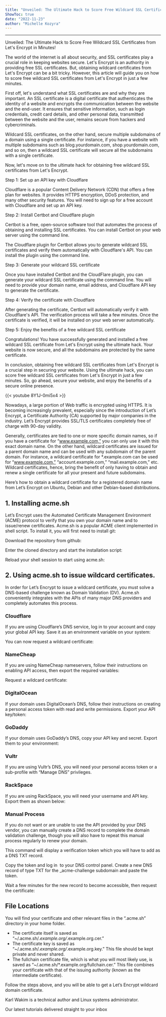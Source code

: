 ```yaml
---
title: "Unveiled: The Ultimate Hack to Score Free Wildcard SSL Certificates from Let's Encrypt in Minutes!"
ShowToc: true 
date: "2022-11-23"
author: "Michelle Kozyra"
---
```

*****
Unveiled: The Ultimate Hack to Score Free Wildcard SSL Certificates from Let's Encrypt in Minutes!

The world of the internet is all about security, and SSL certificates play a crucial role in keeping websites secure. Let's Encrypt is an authority in providing free SSL certificates. But, obtaining wildcard certificates from Let's Encrypt can be a bit tricky. However, this article will guide you on how to score free wildcard SSL certificates from Let's Encrypt in just a few minutes.

First off, let's understand what SSL certificates are and why they are important. An SSL certificate is a digital certificate that authenticates the identity of a website and encrypts the communication between the website and the end-user. It ensures that sensitive information, such as login credentials, credit card details, and other personal data, transmitted between the website and the user, remains secure from hackers and cybercriminals.

Wildcard SSL certificates, on the other hand, secure multiple subdomains of a domain using a single certificate. For instance, if you have a website with multiple subdomains such as blog.yourdomain.com, shop.yourdomain.com, and so on, then a wildcard SSL certificate will secure all the subdomains with a single certificate.

Now, let's move on to the ultimate hack for obtaining free wildcard SSL certificates from Let's Encrypt.

Step 1: Set up an API key with Cloudflare

Cloudflare is a popular Content Delivery Network (CDN) that offers a free plan for websites. It provides HTTPS encryption, DDoS protection, and many other security features. You will need to sign up for a free account with Cloudflare and set up an API key.

Step 2: Install Certbot and Cloudflare plugin

Certbot is a free, open-source software tool that automates the process of obtaining and installing SSL certificates. You can install Certbot on your web server using the command line.

The Cloudflare plugin for Certbot allows you to generate wildcard SSL certificates and verify them automatically with Cloudflare's API. You can install the plugin using the command line.

Step 3: Generate your wildcard SSL certificate

Once you have installed Certbot and the CloudFlare plugin, you can generate your wildcard SSL certificate using the command line. You will need to provide your domain name, email address, and Cloudflare API key to generate the certificate.

Step 4: Verify the certificate with Cloudflare

After generating the certificate, Certbot will automatically verify it with Cloudflare's API. The verification process will take a few minutes. Once the certificate is verified, it will be installed on your web server automatically.

Step 5: Enjoy the benefits of a free wildcard SSL certificate

Congratulations! You have successfully generated and installed a free wildcard SSL certificate from Let's Encrypt using the ultimate hack. Your website is now secure, and all the subdomains are protected by the same certificate.

In conclusion, obtaining free wildcard SSL certificates from Let's Encrypt is a crucial step in securing your website. Using the ultimate hack, you can score free wildcard SSL certificates from Let's Encrypt in just a few minutes. So, go ahead, secure your website, and enjoy the benefits of a secure online presence.

{{< youtube 8Y1J-0mi5x4 >}} 



Nowadays, a large portion of Web traffic is encrypted using HTTPS. It is becoming increasingly prevalent, especially since the introduction of Let’s Encrypt, a Certificate Authority (CA) supported by major companies in the industry. Let’s Encrypt provides SSL/TLS certificates completely free of charge with 90-day validity.
 
Generally, certificates are tied to one or more specific domain names, so if you have a certificate for “www.example.com,” you can only use it with this exact domain name. On the other hand, wildcard certificates are issued for a parent domain name and can be used with any subdomain of the parent domain. For instance, a wildcard certificate for *.example.com can be used for “www.example.com,” “account.example.com,” “mail.example.com,” etc. Wildcard certificates, hence, bring the benefit of only having to obtain and renew a single certificate for all your present and future subdomains.
 
Here’s how to obtain a wildcard certificate for a registered domain name from Let’s Encrypt on Ubuntu, Debian and other Debian-based distributions.
 
## 1. Installing acme.sh
 
Let’s Encrypt uses the Automated Certificate Management Environment (ACME) protocol to verify that you own your domain name and to issue/renew certificates. Acme.sh is a popular ACME client implemented in shell script. To install it, you will first need to install git:
 
Download the repository from github:
 
Enter the cloned directory and start the installation script:
 
Reload your shell session to start using acme.sh:
 
## 2. Using acme.sh to issue wildcard certificates.
 
In order for Let’s Encrypt to issue a wildcard certificate, you must solve a DNS-based challenge known as Domain Validation (DV). Acme.sh conveniently integrates with the APIs of many major DNS providers and completely automates this process.
 
### Cloudflare
 
If you are using Cloudflare’s DNS service, log in to your account and copy your global API key. Save it as an environment variable on your system:
 
You can now request a wildcard certificate:
 
### NameCheap
 
If you are using NameCheap nameservers, follow their instructions on enabling API access, then export the required variables:
 
Request a wildcard certificate:
 
### DigitalOcean
 
If your domain uses DigitalOcean’s DNS, follow their instructions on creating a personal access token with read and write permissions. Export your API key/token:
 
### GoDaddy
 
If your domain uses GoDaddy’s DNS, copy your API key and secret. Export them to your environment:
 
### Vultr
 
If you are using Vultr’s DNS, you will need your personal access token or a sub-profile with “Manage DNS” privileges.
 
### RackSpace
 
If you are using RackSpace, you will need your username and API key. Export them as shown below:
 
### Manual Process
 
If you do not want or are unable to use the API provided by your DNS vendor, you can manually create a DNS record to complete the domain validation challenge, though you will also have to repeat this manual process regularly to renew your domain.
 
This command will display a verification token which you will have to add as a DNS TXT record.
 

 
Copy the token and log in  to your DNS control panel. Create a new DNS record of type TXT for the _acme-challenge subdomain and paste the token.
 
Wait a few minutes for the new record to become accessible, then request the certificate:
 
## File Locations
 
You will find your certificate and other relevant files in the “.acme.sh” directory in your home folder.
 
- The certificate itself is saved as “~/.acme.sh/*.example.org/*.example.org.cer.”
 - The certificate key is saved as “~/.acme.sh/*.example.org/*.example.org.key.” This file should be kept private and never shared.
 - The fullchain certificate file, which is what you will most likely use, is saved as “~/.acme.sh/*.example.org/fullchain.cer.” This file combines your certificate with that of the issuing authority (known as the intermediate certificate).

 
Follow the steps above, and you will be able to get a Let’s Encrypt wildcard domain certificate.
 
Karl Wakim is a technical author and Linux systems administrator.
 
Our latest tutorials delivered straight to your inbox




